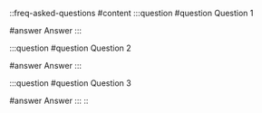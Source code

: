 ::freq-asked-questions
#content
:::question
#question
Question 1

#answer
Answer
:::

:::question
#question
Question 2

#answer
Answer
:::

:::question
#question
Question 3

#answer
Answer
:::
::